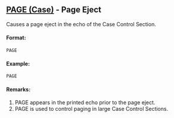 ## [PAGE (Case)](https://help.hexagonmi.com/bundle/MSC_Nastran_2022.4/page/Nastran_Combined_Book/qrg/casecontrol4a/TOC.PAGE.Case.xhtml) - Page Eject

Causes a page eject in the echo of the Case Control Section.

#### Format:

```nastran
PAGE
```

#### Example:

```nastran
PAGE
```

#### Remarks:

1. PAGE appears in the printed echo prior to the page eject.
2. PAGE is used to control paging in large Case Control Sections.
